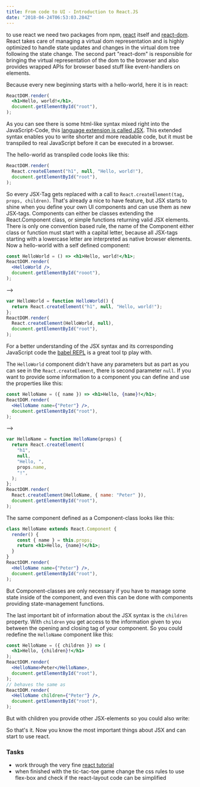 ```yaml
---
title: From code to UI - Introduction to React.JS
date: "2018-04-24T06:53:03.284Z"
---
```


to use react we need two packages from npm,
[react](https://www.npmjs.com/package/react) itself and
[react-dom](https://www.npmjs.com/package/react-dom). React
takes care of managing a virtual dom representation and is
highly optimized to handle state updates and changes in the
virtual dom tree following the state change. The second part
"react-dom" is responsible for bringing the virtual
representation of the dom to the browser and also provides
wrapped APIs for browser based stuff like event-handlers on
elements.

Because every new beginning starts with a hello-world, here
it is in react:

```jsx
ReactDOM.render(
  <h1>Hello, world!</h1>,
  document.getElementById("root"),
);
```

As you can see there is some html-like syntax mixed right
into the JavaScript-Code, this
[language extension is called JSX](https://reactjs.org/docs/glossary.html#jsx).
This extended syntax enables you to write shorter and more
readable code, but it must be transpiled to real JavaScript
before it can be executed in a browser.

The hello-world as transpiled code looks like this:

```jsx
ReactDOM.render(
  React.createElement("h1", null, "Hello, world!"),
  document.getElementById("root"),
);
```

So every JSX-Tag gets replaced with a call to
`React.createElement(tag, props, children)`. That's already
a nice to have feature, but JSX starts to shine when you
define your own UI components and can use them as new
JSX-tags. Components can either be classes extending the
React.Component class, or simple functions returning valid
JSX elements. There is only one convention based rule, the
name of the Component either class or function must start
with a capital letter, because all JSX-tags starting with a
lowercase letter are interpreted as native browser elements.
Now a hello-world with a self defined component:

```jsx
const HelloWorld = () => <h1>Hello, world!</h1>;
ReactDOM.render(
  <HelloWorld />,
  document.getElementById("rooot"),
);
```

-->

```js
var HelloWorld = function HelloWorld() {
  return React.createElement("h1", null, "Hello, world!");
};
ReactDOM.render(
  React.createElement(HelloWorld, null),
  document.getElementById("root"),
);
```

For a better understanding of the JSX syntax and its
corresponding JavaScript code the
[babel REPL](https://babeljs.io/repl/#?babili=false&browsers=&build=&builtIns=false&code_lz=MYewdgzgLgBAEgUwDZJAdRAJyQExgXhgAoBKAgPhgB4ALARnMRRABoYB3LXAQioHp65ANwAoAEoIAhsCgARAPIBZAHSYEYHAkxERMak1QZsePuRa6YOEMACuAW3VRlAcwRQAokgQOwUAEIAngCSOEQARJggIFBhJOYkQkA&debug=false&forceAllTransforms=false&shippedProposals=false&circleciRepo=&evaluate=false&fileSize=false&lineWrap=true&presets=react%2Cstage-2%2Cenv&prettier=false&targets=&version=6.26.0&envVersion=1.6.2)
is a great tool tp play with.

The `HelloWorld` component didn't have any parameters but as
part as you can see in the `React.createElement`, there is
second parameter `null`. If you want to provide some
information to a component you can define and use the
properties like this:

```jsx
const HelloName = ({ name }) => <h1>Hello, {name}!</h1>;
ReactDOM.render(
  <HelloName name={"Peter"} />,
  document.getElementById("root"),
);
```

-->

```js
var HelloName = function HelloName(props) {
  return React.createElement(
    "h1",
    null,
    "Hello, ",
    props.name,
    "!",
  );
};
ReactDOM.render(
  React.createElement(HelloName, { name: "Peter" }),
  document.getElementById("root"),
);
```

The same component defined as a Component-class looks like
this:

```jsx
class HelloName extends React.Component {
  render() {
    const { name } = this.props;
    return <h1>Hello, {name}!</h1>;
  }
}
ReactDOM.render(
  <HelloName name={"Peter"} />,
  document.getElementById("root"),
);
```

But Component-classes are only necessary if you have to
manage some state inside of the component, and even this can
be done with components providing state-management
functions.

The last important bit of information about the JSX syntax
is the `children` property. With `children` you get access
to the information given to you between the opening and
closing tag of your component. So you could redefine the
`HelloName` component like this:

```jsx
const HelloName = ({ children }) => (
  <h1>Hello, {children}!</h1>
);
ReactDOM.render(
  <HelloName>Peter</HelloName>,
  document.getElementById("root"),
);
// behaves the same as
ReactDOM.render(
  <HelloName children={"Peter"} />,
  document.getElementById("root"),
);
```

But with children you provide other JSX-elements so you
could also write:

<component-playground
complex="true" sample="HelloName.js" ></component-playground>

So that's it. Now you know the most important things about
JSX and can start to use react.

### Tasks

* work through the very fine
  [react tutorial](https://reactjs.org/tutorial/tutorial.html)
* when finished with the tic-tac-toe game change the css
  rules to use flex-box and check if the react-layout code
  can be simplified
